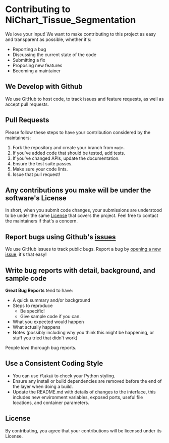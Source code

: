 # Contributing to NiChart_Tissue_Segmentation

We love your input! We want to make contributing to this project as easy and transparent as possible, whether it's:

- Reporting a bug
- Discussing the current state of the code
- Submitting a fix
- Proposing new features
- Becoming a maintainer

## We Develop with Github

We use GitHub to host code, to track issues and feature requests, as well as accept pull requests.

## Pull Requests

Please follow these steps to have your contribution considered by the maintainers:

1. Fork the repository and create your branch from `main`.
2. If you've added code that should be tested, add tests.
3. If you've changed APIs, update the documentation.
4. Ensure the test suite passes.
5. Make sure your code lints.
6. Issue that pull request!

## Any contributions you make will be under the software's License

In short, when you submit code changes, your submissions are understood to be under the same [License](LICENSE) that covers the project. Feel free to contact the maintainers if that's a concern.

## Report bugs using Github's [issues](https://github.com/CBICA/NiChart_Tissue_Segmentation/issues)

We use GitHub issues to track public bugs. Report a bug by [opening a new issue](https://github.com/CBICA/NiChart_Tissue_Segmentation/issues/new); it's that easy!

## Write bug reports with detail, background, and sample code

**Great Bug Reports** tend to have:

- A quick summary and/or background
- Steps to reproduce
  - Be specific!
  - Give sample code if you can.
- What you expected would happen
- What actually happens
- Notes (possibly including why you think this might be happening, or stuff you tried that didn't work)

People *love* thorough bug reports.

## Use a Consistent Coding Style

- You can use `flake8` to check your Python styling.
- Ensure any install or build dependencies are removed before the end of the layer when doing a build.
- Update the README.md with details of changes to the interface, this includes new environment variables, exposed ports, useful file locations, and container parameters.

## License

By contributing, you agree that your contributions will be licensed under its License.
